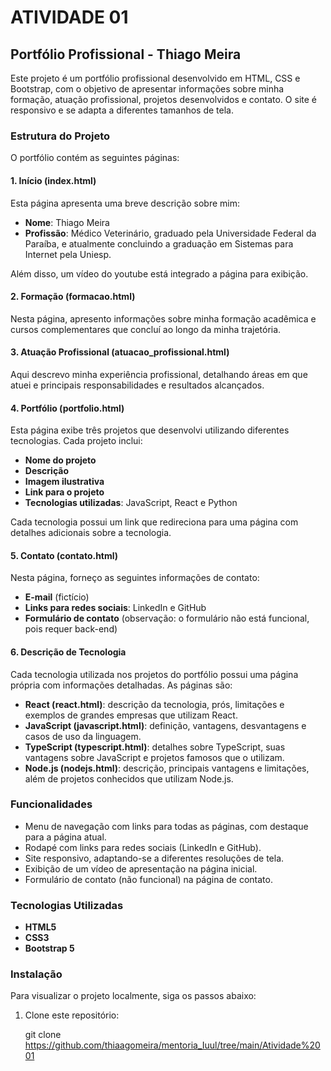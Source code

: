 # ATIVIDADE 01

## Portfólio Profissional - Thiago Meira

Este projeto é um portfólio profissional desenvolvido em HTML, CSS e Bootstrap, com o objetivo de apresentar informações sobre minha formação, atuação profissional, projetos desenvolvidos e contato. O site é responsivo e se adapta a diferentes tamanhos de tela.

### Estrutura do Projeto

O portfólio contém as seguintes páginas:

#### 1. **Início (index.html)**

Esta página apresenta uma breve descrição sobre mim:

- **Nome**: Thiago Meira
- **Profissão**: Médico Veterinário, graduado pela Universidade Federal da Paraíba, e atualmente concluindo a graduação em Sistemas para Internet pela Uniesp.

Além disso, um vídeo do youtube está integrado a página para exibição.

#### 2. **Formação (formacao.html)**

Nesta página, apresento informações sobre minha formação acadêmica e cursos complementares que concluí ao longo da minha trajetória.

#### 3. **Atuação Profissional (atuacao_profissional.html)**

Aqui descrevo minha experiência profissional, detalhando áreas em que atuei e principais responsabilidades e resultados alcançados.

#### 4. **Portfólio (portfolio.html)**

Esta página exibe três projetos que desenvolvi utilizando diferentes tecnologias. Cada projeto inclui:

- **Nome do projeto**
- **Descrição**
- **Imagem ilustrativa**
- **Link para o projeto**
- **Tecnologias utilizadas**: JavaScript, React e Python

Cada tecnologia possui um link que redireciona para uma página com detalhes adicionais sobre a tecnologia.

#### 5. **Contato (contato.html)**

Nesta página, forneço as seguintes informações de contato:

- **E-mail** (fictício)
- **Links para redes sociais**: LinkedIn e GitHub
- **Formulário de contato** (observação: o formulário não está funcional, pois requer back-end)

#### 6. **Descrição de Tecnologia**

Cada tecnologia utilizada nos projetos do portfólio possui uma página própria com informações detalhadas. As páginas são:

- **React (react.html)**: descrição da tecnologia, prós, limitações e exemplos de grandes empresas que utilizam React.
- **JavaScript (javascript.html)**: definição, vantagens, desvantagens e casos de uso da linguagem.
- **TypeScript (typescript.html)**: detalhes sobre TypeScript, suas vantagens sobre JavaScript e projetos famosos que o utilizam.
- **Node.js (nodejs.html)**: descrição, principais vantagens e limitações, além de projetos conhecidos que utilizam Node.js.

### Funcionalidades

- Menu de navegação com links para todas as páginas, com destaque para a página atual.
- Rodapé com links para redes sociais (LinkedIn e GitHub).
- Site responsivo, adaptando-se a diferentes resoluções de tela.
- Exibição de um vídeo de apresentação na página inicial.
- Formulário de contato (não funcional) na página de contato.

### Tecnologias Utilizadas

- **HTML5**
- **CSS3**
- **Bootstrap 5**

### Instalação

Para visualizar o projeto localmente, siga os passos abaixo:

1. Clone este repositório:
  
   git clone https://github.com/thiaagomeira/mentoria_Iuul/tree/main/Atividade%2001
